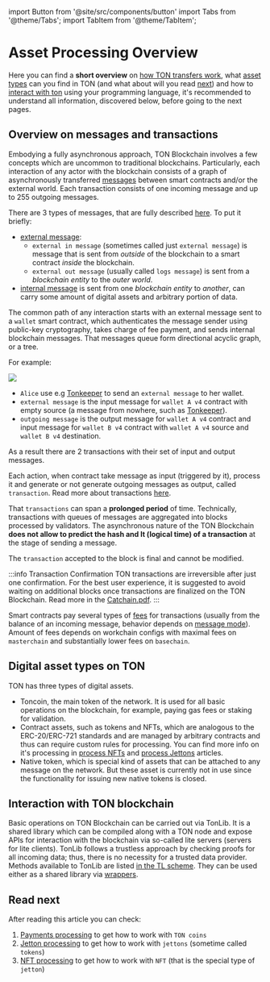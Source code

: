 import Button from '@site/src/components/button'
import Tabs from '@theme/Tabs';
import TabItem from '@theme/TabItem';

# Asset Processing Overview

Here you can find a **short overview** on [how TON transfers work](/develop/dapps/asset-processing/overview#overview-on-messages-and-transactions), what [asset types](/develop/dapps/asset-processing/overview#digital-asset-types-on-ton) can you find in TON (and what about will you read [next](/develop/dapps/asset-processing/overview#read-next)) and how to [interact with ton](/develop/dapps/asset-processing/overview#interaction-with-ton-blockchain) using your programming language, it's recommended to understand all information, discovered below, before going to the next pages.

## Overview on messages and transactions

Embodying a fully asynchronous approach, TON Blockchain involves a few concepts which are uncommon to traditional blockchains. Particularly, each interaction of any actor with the blockchain consists of a graph of asynchronously transferred [messages](/develop/smart-contracts/guidelines/message-delivery-guarantees) between smart contracts and/or the external world. Each transaction consists of one incoming message and up to 255 outgoing messages.

There are 3 types of messages, that are fully described [here](/develop/smart-contracts/messages#types-of-messages). To put it briefly:
* [external message](/develop/smart-contracts/guidelines/external-messages):
  *  `external in message` (sometimes called just `external message`) is message that is sent from *outside* of the blockchain to a smart contract *inside* the blockchain.
  *  `external out message` (usually called `logs message`) is sent from a *blockchain entity* to the *outer world*.
* [internal message](/develop/smart-contracts/guidelines/internal-messages) is sent from one *blockchain entity* to *another*, can carry some amount of digital assets and arbitrary portion of data.

The common path of any interaction starts with an external message sent to a `wallet` smart contract, which authenticates the message sender using public-key cryptography, takes charge of fee payment, and sends internal blockchain messages. That messages queue form directional acyclic graph, or a tree.

For example:

![](/img/docs/asset-processing/alicemsgDAG.svg)

* `Alice` use e.g [Tonkeeper](https://tonkeeper.com/) to send an `external message` to her wallet.
* `external message` is the input message for `wallet A v4` contract with empty source (a message from nowhere, such as [Tonkeeper](https://tonkeeper.com/)).
* `outgoing message` is the output message for `wallet A v4` contract and input message for `wallet B v4` contract with `wallet A v4` source and `wallet B v4` destination.

As a result there are 2 transactions with their set of input and output messages.

Each action, when contract take message as input (triggered by it), process it and generate or not generate outgoing messages as output, called `transaction`. Read more about transactions [here](/develop/smart-contracts/guidelines/message-delivery-guarantees#what-is-a-transaction).

That `transactions` can span a **prolonged period** of time. Technically, transactions with queues of messages are aggregated into blocks processed by validators. The asynchronous nature of the TON Blockchain **does not allow to predict the hash and lt (logical time) of a transaction** at the stage of sending a message.

The `transaction` accepted to the block is final and cannot be modified.

:::info Transaction Confirmation
TON transactions are irreversible after just one confirmation. For the best user experience, it is suggested to avoid waiting on additional blocks once transactions are finalized on the TON Blockchain. Read more in the [Catchain.pdf](https://docs.ton.org/catchain.pdf#page=3).
:::

Smart contracts pay several types of [fees](/develop/smart-contracts/fees) for transactions (usually from the balance of an incoming message, behavior depends on [message mode](/develop/smart-contracts/messages#message-modes)). Amount of fees depends on workchain configs with maximal fees on `masterchain` and substantially lower fees on `basechain`.

## Digital asset types on TON

TON has three types of digital assets.
- Toncoin, the main token of the network. It is used for all basic operations on the blockchain, for example, paying gas fees or staking for validation.
- Contract assets, such as tokens and NFTs, which are analogous to the ERC-20/ERC-721 standards and are managed by arbitrary contracts and thus can require custom rules for processing. You can find more info on it's processing in [process NFTs](/v3/guidelines/dapps/asset-processing/nft-processing/nfts) and [process Jettons](/develop/dapps/asset-processing/jettons) articles.
- Native token, which is special kind of assets that can be attached to any message on the network. But these asset is currently not in use since the functionality for issuing new native tokens is closed.

## Interaction with TON blockchain
Basic operations on TON Blockchain can be carried out via TonLib. It is a shared library which can be compiled along with a TON node and expose APIs for interaction with the blockchain via so-called lite servers (servers for lite clients). TonLib follows a trustless approach by checking proofs for all incoming data; thus, there is no necessity for a trusted data provider. Methods available to TonLib are listed [in the TL scheme](https://github.com/ton-blockchain/ton/blob/master/tl/generate/scheme/tonlib_api.tl#L234). They can be used either as a shared library via [wrappers](/develop/dapps/asset-processing/#repositories).

## Read next

After reading this article you can check:
1. [Payments processing](/v3/guidelines/dapps/asset-processing/payments-processing) to get how to work with `TON coins`
2. [Jetton processing](/develop/dapps/asset-processing/jettons) to get how to work with `jettons` (sometime called `tokens`)
3. [NFT processing](/v3/guidelines/dapps/asset-processing/nft-processing/nfts) to get how to work with `NFT` (that is the special type of `jetton`)
